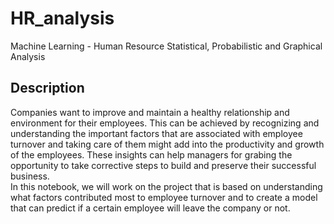 # HR_analysis
Machine Learning - Human Resource Statistical, Probabilistic and Graphical Analysis

## Description
Companies want to improve and maintain a healthy relationship and environment for their employees. This can be achieved by recognizing and understanding the important factors that are associated with employee turnover and taking care of them might add into the productivity and growth of the employees. These insights can help managers for grabing the opportunity to take corrective steps to build and preserve their successful business.\
In this notebook, we will work on the project that is based on understanding what factors contributed most to employee turnover and to create a model that can predict if a certain employee will leave the company or not.
